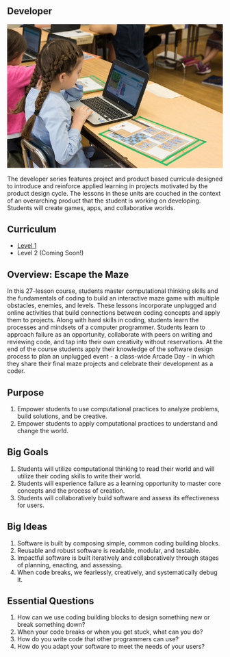 ## Developer

![coding](../images/developer-one.jpg)

The developer series features project and product based curricula designed to introduce and reinforce applied learning in projects motivated by the product design cycle. The lessons in these units are couched in the context of an overarching product that the student is working on developing. Students will create games, apps, and collaborative worlds.

## Curriculum
- [Level 1](../developer/level-1/index.html)
- Level 2 (Coming Soon!)

## Overview: Escape the Maze
In this 27-lesson course, students master computational thinking skills and the fundamentals of coding to build an interactive maze game with multiple obstacles, enemies, and levels. These lessons incorporate unplugged and online activities that build connections between coding concepts and apply them to projects. Along with hard skills in coding, students learn the processes and mindsets of a computer programmer. Students learn to approach failure as an opportunity, collaborate with peers on writing and reviewing code, and tap into their own creativity without reservations. At the end of the course students apply their knowledge of the software design process to plan an unplugged event - a class-wide Arcade Day - in which they share their final maze projects and celebrate their development as a coder.

## Purpose
1. Empower students to use computational practices to analyze problems, build solutions, and be creative.
2. Empower students to apply computational practices to understand and change the world.

## Big Goals
1. Students will utilize computational thinking to read their world and will utilize their coding skills to write their world.
2. Students will experience failure as a learning opportunity to master core concepts and the process of creation.
3. Students will collaboratively build software and assess its effectiveness for users.

## Big Ideas
1. Software is built by composing simple, common coding building blocks.
2. Reusable and robust software is readable, modular, and testable.
3. Impactful software is built iteratively and collaboratively through stages of planning, enacting, and assessing.
4. When code breaks, we fearlessly, creatively, and systematically debug it.

## Essential Questions
1. How can we use coding building blocks to design something new or break something down?
2. When your code breaks or when you get stuck, what can you do?
3. How do you write code that other programmers can use?
4. How do you adapt your software to meet the needs of your users?
